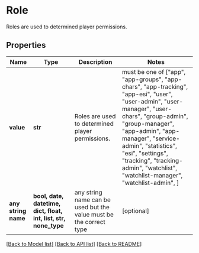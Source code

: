 # Role

Roles are used to determined player permissions.

## Properties
Name | Type | Description | Notes
------------ | ------------- | ------------- | -------------
**value** | **str** | Roles are used to determined player permissions. |  must be one of ["app", "app-groups", "app-chars", "app-tracking", "app-esi", "user", "user-admin", "user-manager", "user-chars", "group-admin", "group-manager", "app-admin", "app-manager", "service-admin", "statistics", "esi", "settings", "tracking", "tracking-admin", "watchlist", "watchlist-manager", "watchlist-admin", ]
**any string name** | **bool, date, datetime, dict, float, int, list, str, none_type** | any string name can be used but the value must be the correct type | [optional]

[[Back to Model list]](../README.md#documentation-for-models) [[Back to API list]](../README.md#documentation-for-api-endpoints) [[Back to README]](../README.md)


